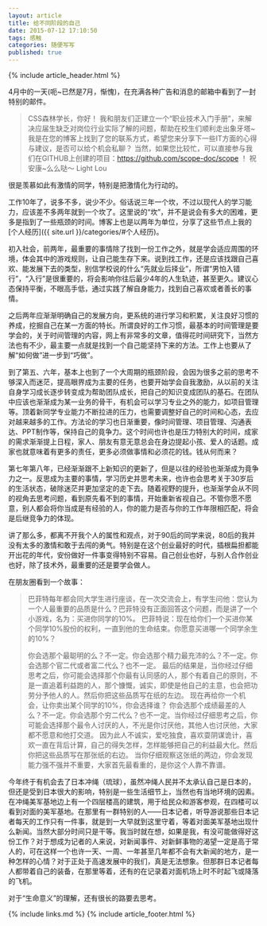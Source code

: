 ```yaml
---
layout: article
title: 给不同阶段的自己
date: 2015-07-12 17:10:50
tags: 感触
categories: 随便写写
published: true
---
```


{% include  article_header.html %}

4月中的一天(呃~已然是7月，惭愧)，在充满各种广告和消息的邮箱中看到了一封特别的邮件。

> CSS森林学长，你好！
> 我和朋友们正建立一个“职业技术入门手册”，来解决应届生缺乏对岗位行业实际了解的问题，帮助在校生们顺利走出象牙塔~
> 我是在您的博客上找到了您的联系方式，希望您来分享下一些IT方面的心得与建议，是否可以给个机会私聊？
> 当然，如果您比较忙，可以直接参与我们在GITHUB上创建的项目：https://github.com/scope-doc/scope ！
> 祝安康~么么哒～
> Light Lou

很是羡慕如此有激情的同学，特别是把激情化为行动的。

工作10年了，说多不多，说少不少。俗话说三年一个坎，不过以现代人的学习能力，应该差不多两年就到一个坎了。这里说的“坎”，并不是说会有多大的困难，更多是指到了一些瓶颈的时间。博客上也是以两年为单位，分享了这些节点上我的[个人经历]({{ site.url }}/categories/#个人经历)。

初入社会，前两年，最重要的事情除了找到一份工作之外，就是学会适应周围的环境，体会其中的游戏规则，让自己能生存下来。说到找工作，还是应该找跟自己喜欢、能发展下去的类型，别信学校说的什么“先就业后择业”，所谓“男怕入错行”，“入行”是很重要的，将会影响你往后最少4年的人生轨迹，甚至更久。建议心态保持平衡，不眼高手低，通过实践了解自身能力，找到自己喜欢或者善长的事情。

之后两年应渐渐明确自己的发展方向，更系统的进行学习和积累，关注良好习惯的养成，挖掘自己在某一方面的特长。所谓良好的工作习惯，最基本的时间管理是要学会的，关于时间管理的内容，网上有非常多的文章，值得花时间研究下，当然方法也有不少，最主要一点就是找到一个自己能坚持下来的方法。工作上也要从了解“如何做”进一步到“巧做”。

到了第五、六年，基本上也到了一个大周期的瓶颈阶段，会因为很多之前的思考不够深入而迷茫，提高眼界成为主要的任务，也要开始学会自我激励，从以前的关注自身学习成长逐步转变成为帮助团队成长，把自己的知识变成团队的基石。在团队中应该也渐渐成为某一业务的骨干，有机会可以学习专业之外的能力，如项目管理等。顶着新同学专业能力不断拉进的压力，也需要调整好自己的时间和心态，去应对越来越多的工作。方法论的学习也日渐重要，像时间管理、项目管理、沟通表达、PPT制作等，保持自己的竟争力。这个时间也许也是压力特别大的时间，成家的需求渐渐提上日程，家人、朋友有意无意总会在身边提起小孩、爱人的话题。成家也就意味着有更多的责任，更多必须做事情和必须花的钱。钱从何而来？

第七年第八年，已经渐渐跟不上新知识的更新了，但是以往的经验也渐渐成为竟争力之一。反思成为主要的事情，学习历史并思考未来，也许也会思考关于30岁后的生活状态，破除迷茫并更加坚定的走下去。随着视野的提升，也渐渐学会从不同的视角去思考问题，看到原先看不到的事情，开始重新省视自己。不管你愿不愿意，别人都会将你当成是有经验的人，你的能力是否与你的工作年限相匹配，将会是后继竞争力的体现。

讲了那么多，都离不开我个人的属性和观点，对于90后的同学来说，80后的我并没有太多的激情和敢于去闯的勇气。特别是在这个创业最好的时代，插根扁担都能开出花的年代，安份做好一件事变得特别不容易。自己创业也好，与别人合作创业也好，除了技术外，最重要的还是要学会做人。

在朋友圈看到一个故事：

> 巴菲特每年都会同大学生进行座谈，在一次交流会上，有学生问他：您认为一个人最重要的品质是什么？巴菲特没有正面回答这个问题，而是讲了一个小游戏，名为：买进你同学的10%。
> 巴菲特说：现在给你们一个买进你某个同学10%股份的权利，一直到他的生命结束。你愿意买进哪一个同学余生的10%？
>  
> 你会选那个最聪明的么？不一定。你会选那个精力最充沛的么？不一定。你会选那个官二代或者富二代么？也不一定。
> 最后的结果是，当你经过仔细思考之后，你可能会选择那个你最有认同感的人，那个有着自己的原则，不是一直追着利益跑的人，那个慷慨，诚实，即使是他自己的主意，也会把功劳分予他人的人。然后你把这些品质写在纸的左边。
> 现在再给你一个机会，让你卖出某个同学的10%，你会选择谁？
> 你会选那个成绩最差的人么？不一定。你会选那个穷二代么？也不一定。当你经过仔细思考之后，你可能会选择那个最令人讨厌的人，不光是你讨厌他，其他人也讨厌他，大家都不愿意和他打交道。
> 因为此人不诚实，爱吃独食，喜欢耍阴谋诡计，喜欢一直在背后计算，自己的得失怎样，怎样能够把自己的利益最大化。然后你把这些品质写在那张纸的右边。
> 当你仔细观察这张纸的两边，你会发现能力强不强并不重要，大家首先最看重的，是你这个人靠不靠谱。

今年终于有机会去了日本冲绳（琉球），虽然冲绳人民并不太承认自己是日本的，但还是受到日本很大的影响，特别是一些生活细节上，当然也有当地环境的因素。在冲绳美军基地边上有一个四层楼高的建筑，用于给民众和游客参观，在四楼可以看到对面的美军基地。在那里有一群特别的人——日本记者，听导游说那些日本记者每天的工作只有一件事，就是到一大早就到这里守着，等着对面美军基地出现什么新闻。当然大部分时间只是干等。我当时就在想，如果是我，有没可能做得好这份工作？对于想成为记者的人来说，对新闻事件、对新鲜事物的渴望一定是高于常人的，可在这样一个也许一天、一周、一年甚至几年都不会有大新闻的地方，是一种怎样的心情？对于正处于高速发展中的我们，真是无法想象。但那群日本记者每人都带着自己的装备，在那里等着，还有的在记录着对面机场上时不时起飞或降落的飞机。

对于“生命意义”的理解，还有很长的路要去思考。

{% include links.md %}
{% include article_footer.html %}
